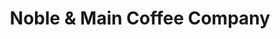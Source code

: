 ---
title: "Noble & Main Coffee Company"
url: /cartersville/noble-and-main-coffee-company/
shop: coffee
---
